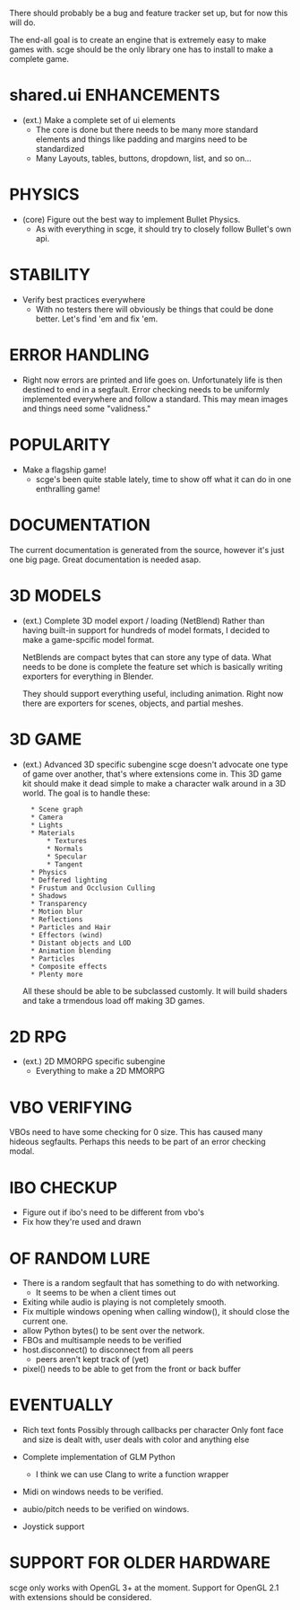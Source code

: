There should probably be a bug and feature tracker set up, but for now this will do.

The end-all goal is to create an engine that is extremely easy to make games with.
scge should be the only library one has to install to make a complete game.


shared.ui ENHANCEMENTS
===============

* (ext.) Make a complete set of ui elements
	* The core is done but there needs to be many more standard elements
	  and things like padding and margins need to be standardized
	* Many Layouts, tables, buttons, dropdown, list, and so on...

PHYSICS
=======

* (core) Figure out the best way to implement Bullet Physics.
	* As with everything in scge, it should try to closely
	  follow Bullet's own api.


STABILITY
=========

* Verify best practices everywhere
	* With no testers there will obviously be things that could be done better.
	  Let's find 'em and fix 'em.


ERROR HANDLING
==============

* Right now errors are printed and life goes on.
  Unfortunately life is then destined to end in a segfault.
  Error checking needs to be uniformly implemented everywhere
  and follow a standard.
  This may mean images and things need some "validness."


POPULARITY
==========

* Make a flagship game!
	* scge's been quite stable lately,
	  time to show off what it can do in one enthralling game!


DOCUMENTATION
==================

The current documentation is generated from the source, however it's just one big page.  Great documentation is needed asap.


3D MODELS
=========

* (ext.) Complete 3D model export / loading (NetBlend)
	Rather than having built-in support for hundreds of model formats,
	I decided to make a game-spcific model format.
	
	NetBlends are compact bytes that can store any type of data.
	What needs to be done is complete the feature set which is
	basically writing exporters for everything in Blender.
	
	They should support everything useful, including animation.
	Right now there are exporters for scenes, objects, and partial meshes.


3D GAME
=======

* (ext.) Advanced 3D specific subengine
	scge doesn't advocate one type of game over another,
	that's where extensions come in.  This 3D game kit should make it
	dead simple to make a character walk around in a 3D world.
	The goal is to handle these:

		* Scene graph
		* Camera
		* Lights
		* Materials
			* Textures
			* Normals
			* Specular
			* Tangent
		* Physics
		* Deffered lighting
		* Frustum and Occlusion Culling
		* Shadows
		* Transparency
		* Motion blur
		* Reflections
		* Particles and Hair
		* Effectors (wind)
		* Distant objects and LOD
		* Animation blending
		* Particles
		* Composite effects
		* Plenty more
	
	All these should be able to be subclassed customly.
	It will build shaders and take a trmendous load off making 3D games.


2D RPG
======

* (ext.) 2D MMORPG specific subengine
	* Everything to make a 2D MMORPG


VBO VERIFYING
============
VBOs need to have some checking for 0 size.  This has caused many hideous segfaults.  Perhaps this needs to be part of an error checking modal.

IBO CHECKUP
===========
*	Figure out if ibo's need to be different from vbo's
*	Fix how they're used and drawn

OF RANDOM LURE
==================

* There is a random segfault that has something to do with networking.
	* It seems to be when a client times out
* Exiting while audio is playing is not completely smooth.
* Fix multiple windows opening when calling window(), it should close the current one.
* allow Python bytes() to be sent over the network.
* FBOs and multisample needs to be verified
* host.disconnect() to disconnect from all peers
	* peers aren't kept track of (yet)
* pixel() needs to be able to get from the front or back buffer


EVENTUALLY
==================

* Rich text fonts
	Possibly through callbacks per character
	Only font face and size is dealt with,
	user deals with color and anything else 
* Complete implementation of GLM Python
	* I think we can use Clang to write a function wrapper

*	Midi on windows needs to be verified.
*	aubio/pitch needs to be verified on windows.
*	Joystick support

SUPPORT FOR OLDER HARDWARE
==================

scge only works with OpenGL 3+ at the moment.  Support for OpenGL 2.1 with extensions should be considered.











